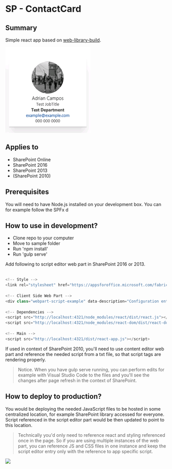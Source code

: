 # SP - ContactCard

## Summary
Simple react app based on [web-library-build](https://github.com/Microsoft/web-library-build).

![UI rendering of the sample](./assets/screenshot.png)

## Applies to

* SharePoint Online
* SharePoint 2016
* SharePoint 2013
* (SharePoint 2010)

## Prerequisites
You will need to have Node.js installed on your development box. 
You can for example follow the SPFx d


## How to use in development?

- Clone repo to your computer
- Move to sample folder
- Run 'npm install'
- Run 'gulp serve'

Add following to script editor web part in SharePoint 2016 or 2013. 

```javascript

<!-- Style -->
<link rel="stylesheet" href="https://appsforoffice.microsoft.com/fabric/fabric-core/4.0.0/fabric.min.css">
 
<!-- Client Side Web Part -->
<div class="webpart-script-example" data-description="Configuration entry for instance"></div>
 
<!-- Dependencies -->
<script src="http://localhost:4321/node_modules/react/dist/react.js"></script>
<script src="http://localhost:4321/node_modules/react-dom/dist/react-dom.js"></script>
 
<!-- Main -->
<script src="http://localhost:4321/dist/react-app.js"></script>

```

If used in context of SharePoint 2010, you'll need to use content editor web part and reference the needed script from a txt file, so that script tags are rendering properly.

> Notice. When you have gulp serve running, you can perform edits for example with Visual Studio Code to the files and you'll see the changes after page refresh in the context of SharePoint.

## How to deploy to production?
You would be deploying the needed JavaScript files to be hosted in some centralized location, for example SharePoint library accessed for everyone. Script referenced in the script editor part would be then updated to point to this location.

> Technically you'd only need to reference react and styling referenced once in the page. So if you are using multiple instances of the web part, you can reference JS and CSS files in one instance and keep the script editor entry only with the reference to app specific script.

<img src="https://telemetry.sharepointpnp.com/sp-dev-samples/samples/react-generic-app" />
